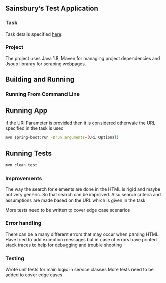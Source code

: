 ## Sainsbury’s Test Application 

### Task 

Task details specified [here](https://jsainsburyplc.github.io/serverside-test/).

### Project 

The project uses Java 1.8, Maven for managing project dependencies and Jsoup libraray for scraping webpages.


## Building and Running


### Running From Command Line

## Running App

If the URI Parameter is provided then it is considered otherwsie the URL specified in the task is used

```bash
mvn spring-boot:run -Drun.arguments=(URI Optional)
```

## Running Tests

```bash
mvn clean test
```

### Improvements

The way the search for elements are done in the HTML is rigid and maybe not very generic. So that search can be improved. Also search criteria and assumptions are made based on the URL which is given in the task 

More tests need to be written to cover edge case scenarios

### Error handling

There can be a many different errors that may occur when parsing HTML. Have tried to add exception messages but in case of errors have printed stack traces to help for debugging and trouble shooting


### Testing

Wrote unit tests for main logic in service classes
More tests need to be added to cover edge cases
